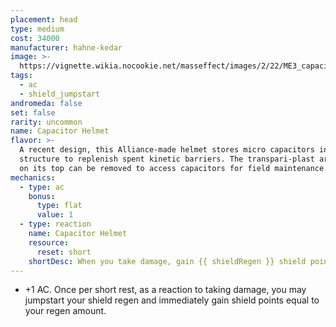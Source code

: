 ```yaml
---
placement: head
type: medium
cost: 34000
manufacturer: hahne-kedar
image: >-
  https://vignette.wikia.nocookie.net/masseffect/images/2/22/ME3_capacitor_helmet.png/revision/latest/scale-to-width-down/115?cb=20120312191432
tags:
  - ac
  - shield_jumpstart
andromeda: false
set: false
rarity: uncommon
name: Capacitor Helmet
flavor: >-
  A recent design, this Alliance-made helmet stores micro capacitors in its
  structure to replenish spent kinetic barriers. The transpari-plast armor panel
  on its top can be removed to access capacitors for field maintenance.
mechanics:
  - type: ac
    bonus:
      type: flat
      value: 1
  - type: reaction
    name: Capacitor Helmet
    resource:
      reset: short
    shortDesc: When you take damage, gain {{ shieldRegen }} shield points.
---
```

- +1 AC. Once per short rest, as a reaction to taking damage, you may jumpstart your shield regen
and immediately gain shield points equal to your regen amount.
